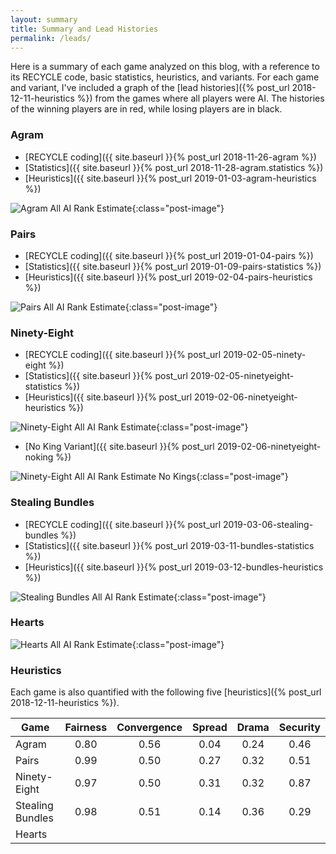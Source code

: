 ```yaml
---
layout: summary
title: Summary and Lead Histories
permalink: /leads/
---
```


Here is a summary of each game analyzed on this blog, with a reference to its RECYCLE
code, basic statistics, heuristics, and variants. For each game and variant, I've 
included a graph of the [lead histories]({% post_url 2018-12-11-heuristics %})
from the games where all players were AI. 
The histories of the winning players are in red, while losing players are in black.

### Agram

* [RECYCLE coding]({{ site.baseurl }}{% post_url 2018-11-26-agram %})
* [Statistics]({{ site.baseurl }}{% post_url 2018-11-28-agram.statistics %})
* [Heuristics]({{ site.baseurl }}{% post_url 2019-01-03-agram-heuristics %})

![Agram All AI Rank Estimate]({{site.url}}{{site.baseurl}}/images/agram/allairankestimatewinnerbig.png){:class="post-image"}

### Pairs

* [RECYCLE coding]({{ site.baseurl }}{% post_url 2019-01-04-pairs %})
* [Statistics]({{ site.baseurl }}{% post_url 2019-01-09-pairs-statistics %})
* [Heuristics]({{ site.baseurl }}{% post_url 2019-02-04-pairs-heuristics %})

![Pairs All AI Rank Estimate]({{site.url}}{{site.baseurl}}/images/pairs/allairankestimatewinner.png){:class="post-image"}

### Ninety-Eight

* [RECYCLE coding]({{ site.baseurl }}{% post_url 2019-02-05-ninety-eight %})
* [Statistics]({{ site.baseurl }}{% post_url 2019-02-05-ninetyeight-statistics %})
* [Heuristics]({{ site.baseurl }}{% post_url 2019-02-06-ninetyeight-heuristics %})

![Ninety-Eight All AI Rank Estimate]({{site.url}}{{site.baseurl}}/images/ninetyeight/allairankestimatewinner4p.png){:class="post-image"}

* [No King Variant]({{ site.baseurl }}{% post_url 2019-02-06-ninetyeight-noking %})

![Ninety-Eight All AI Rank Estimate No Kings]({{site.url}}{{site.baseurl}}/images/ninetyeight/allairankestimatenoking.png){:class="post-image"}

### Stealing Bundles

* [RECYCLE coding]({{ site.baseurl }}{% post_url 2019-03-06-stealing-bundles %})
* [Statistics]({{ site.baseurl }}{% post_url 2019-03-11-bundles-statistics %})
* [Heuristics]({{ site.baseurl }}{% post_url 2019-03-12-bundles-heuristics %})

![Stealing Bundles All AI Rank Estimate]({{site.url}}{{site.baseurl}}/images/stealingbundles/allairankestimatewinner4p.png){:class="post-image"}

### Hearts

![Hearts All AI Rank Estimate]({{site.url}}{{site.baseurl}}/images/hearts/allairankestimatewinner4p.png){:class="post-image"}

### Heuristics

Each game is also quantified with the following five 
[heuristics]({% post_url 2018-12-11-heuristics %}).


|       Game       | Fairness | Convergence | Spread | Drama | Security |
|------------------|:--------:|:-----------:|:------:|:-----:|:--------:|
| Agram            |     0.80 |     0.56    |  0.04  |  0.24 | 0.46     |
| Pairs            |     0.99 |     0.50    |  0.27  |  0.32 | 0.51     |
| Ninety-Eight     |     0.97 |     0.50    |  0.31  |  0.32 | 0.87     |
| Stealing Bundles |     0.98 |     0.51    |  0.14  |  0.36 | 0.29     |
| Hearts           |          |             |        |       |          |
